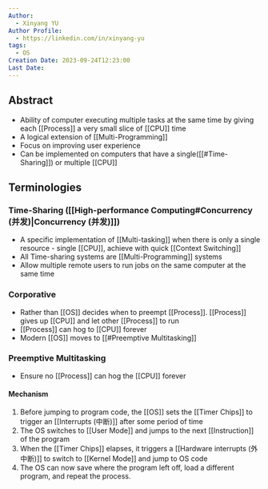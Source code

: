 ```yaml
---
Author:
  - Xinyang YU
Author Profile:
  - https://linkedin.com/in/xinyang-yu
tags:
  - OS
Creation Date: 2023-09-24T12:23:00
Last Date:
---
```

## Abstract
- Ability of computer executing multiple tasks at the same time by giving each [[Process]] a very small slice of [[CPU]] time
- A logical extension of [[Multi-Programming]]
- Focus on improving user experience 
- Can be implemented on computers that have a single([[#Time-Sharing]]) or multiple [[CPU]]


## Terminologies
### Time-Sharing ([[High-performance Computing#Concurrency (并发)|Concurrency (并发)]])
- A specific implementation of [[Multi-tasking]] when there is only a single resource - single [[CPU]], achieve with quick [[Context Switching]]
- All Time-sharing systems are [[Multi-Programming]] systems
- Allow multiple remote users to run jobs on the same computer at the same time 

### Corporative
- Rather than [[OS]] decides when to preempt [[Process]]. [[Process]] gives up [[CPU]] and let other [[Process]] to run
- [[Process]] can hog to [[CPU]] forever
- Modern [[OS]] moves to [[#Preemptive Multitasking]]

### Preemptive Multitasking
- Ensure no [[Process]] can hog the [[CPU]] forever
#### Mechanism
1. Before jumping to program code, the [[OS]] sets the [[Timer Chips]] to trigger an [[Interrupts (中断)]] after some period of time
2. The OS switches to [[User Mode]] and jumps to the next [[Instruction]] of the program
3. When the [[Timer Chips]] elapses, it triggers a [[Hardware interrupts (外中断)]] to switch to [[Kernel Mode]] and jump to OS code
4. The OS can now save where the program left off, load a different program, and repeat the process.
>


